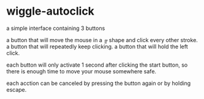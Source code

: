 # wiggle-autoclick
a simple interface containing 3 buttons

a button that will move the mouse in a ╔ shape and click every other stroke.
a button that will repeatedly keep clicking.
a button that will hold the left click.

each button will only activate 1 second after clicking the start button, so there is enough time to move your mouse somewhere safe.

each acction can be canceled by pressing the button again or by holding escape.

